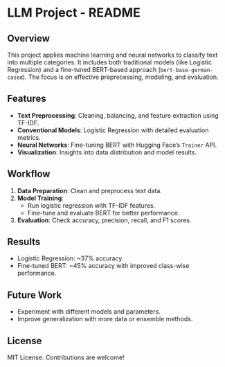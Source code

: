 # LLM Project - README

## Overview

This project applies machine learning and neural networks to classify text into multiple categories. It includes both traditional models (like Logistic Regression) and a fine-tuned BERT-based approach (`bert-base-german-cased`). The focus is on effective preprocessing, modeling, and evaluation.

## Features

- **Text Preprocessing**: Cleaning, balancing, and feature extraction using TF-IDF.
- **Conventional Models**: Logistic Regression with detailed evaluation metrics.
- **Neural Networks**: Fine-tuning BERT with Hugging Face’s `Trainer` API.
- **Visualization**: Insights into data distribution and model results.


## Workflow

1. **Data Preparation**: Clean and preprocess text data.
2. **Model Training**: 
   - Run logistic regression with TF-IDF features.
   - Fine-tune and evaluate BERT for better performance.
3. **Evaluation**: Check accuracy, precision, recall, and F1 scores.

## Results

- Logistic Regression: ~37% accuracy.
- Fine-tuned BERT: ~45% accuracy with improved class-wise performance.

## Future Work

- Experiment with different models and parameters.
- Improve generalization with more data or ensemble methods.

## License

MIT License. Contributions are welcome!
